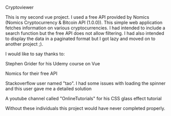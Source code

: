 Cryptoviewer

This is my second vue project. I used a free API provided by Nomics (Nomics Cryptocurrency & Bitcoin API (1.0.0)). This simple web application fetches information on various cryptocurrencies. I had intended to include a search function but the free API does not allow filtering. I had also intended to display the data in a paginated format but I got lazy and moved on to another project ;).

I would like to say thanks to: 

Stephen Grider for his Udemy course on Vue

Nomics for their free API

Stackoverflow user named "tao". I had some issues with loading the spinner and this user gave me a detailed solution

A youtube channel called "OnlineTutorials" for his CSS glass effect tutorial

Without these individuals this project would have never completed properly.
